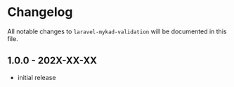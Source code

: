# Changelog

All notable changes to `laravel-mykad-validation` will be documented in this file.

## 1.0.0 - 202X-XX-XX

- initial release
